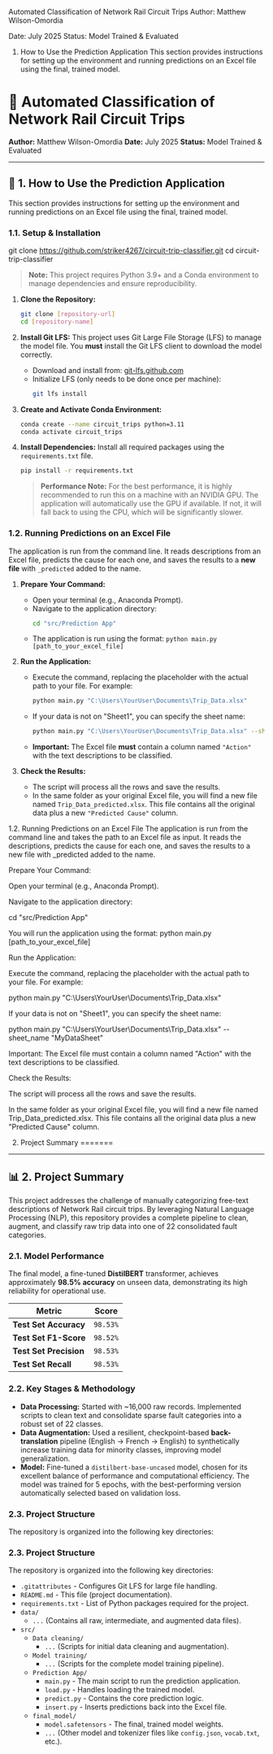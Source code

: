 
Automated Classification of Network Rail Circuit Trips
Author: Matthew Wilson-Omordia

Date: July 2025
Status: Model Trained & Evaluated

1. How to Use the Prediction Application
This section provides instructions for setting up the environment and running predictions on an Excel file using the final, trained model.

# 🤖 Automated Classification of Network Rail Circuit Trips

**Author:** Matthew Wilson-Omordia
**Date:** July 2025
**Status:** Model Trained & Evaluated

---

## 🚀 1. How to Use the Prediction Application


This section provides instructions for setting up the environment and running predictions on an Excel file using the final, trained model.

### 1.1. Setup & Installation

git clone https://github.com/striker4267/circuit-trip-classifier.git
cd circuit-trip-classifier

> **Note:** This project requires Python 3.9+ and a Conda environment to manage dependencies and ensure reproducibility.


1.  **Clone the Repository:**
    ```bash
    git clone [repository-url]
    cd [repository-name]
    ```

2.  **Install Git LFS:**
    This project uses Git Large File Storage (LFS) to manage the model file. You **must** install the Git LFS client to download the model correctly.
    * Download and install from: [git-lfs.github.com](https://git-lfs.github.com)
    * Initialize LFS (only needs to be done once per machine):
        ```bash
        git lfs install
        ```

3.  **Create and Activate Conda Environment:**
    ```bash
    conda create --name circuit_trips python=3.11
    conda activate circuit_trips
    ```

4.  **Install Dependencies:**
    Install all required packages using the `requirements.txt` file.
    ```bash
    pip install -r requirements.txt
    ```
    > **Performance Note:** For the best performance, it is highly recommended to run this on a machine with an NVIDIA GPU. The application will automatically use the GPU if available. If not, it will fall back to using the CPU, which will be significantly slower.

### 1.2. Running Predictions on an Excel File

The application is run from the command line. It reads descriptions from an Excel file, predicts the cause for each one, and saves the results to a **new file** with `_predicted` added to the name.

1.  **Prepare Your Command:**
    * Open your terminal (e.g., Anaconda Prompt).
    * Navigate to the application directory:
        ```bash
        cd "src/Prediction App"
        ```
    * The application is run using the format:
        `python main.py [path_to_your_excel_file]`

2.  **Run the Application:**
    * Execute the command, replacing the placeholder with the actual path to your file. For example:
        ```bash
        python main.py "C:\Users\YourUser\Documents\Trip_Data.xlsx"
        ```
    * If your data is not on "Sheet1", you can specify the sheet name:
        ```bash
        python main.py "C:\Users\YourUser\Documents\Trip_Data.xlsx" --sheet_name "MyDataSheet"
        ```
    * **Important:** The Excel file **must** contain a column named `"Action"` with the text descriptions to be classified.

3.  **Check the Results:**
    * The script will process all the rows and save the results.
    * In the same folder as your original Excel file, you will find a new file named `Trip_Data_predicted.xlsx`. This file contains all the original data plus a new `"Predicted Cause"` column.


1.2. Running Predictions on an Excel File
The application is run from the command line and takes the path to an Excel file as input. It reads the descriptions, predicts the cause for each one, and saves the results to a new file with _predicted added to the name.

Prepare Your Command:

Open your terminal (e.g., Anaconda Prompt).

Navigate to the application directory:

cd "src/Prediction App"

You will run the application using the format:
python main.py [path_to_your_excel_file]

Run the Application:

Execute the command, replacing the placeholder with the actual path to your file. For example:

python main.py "C:\Users\YourUser\Documents\Trip_Data.xlsx"

If your data is not on "Sheet1", you can specify the sheet name:

python main.py "C:\Users\YourUser\Documents\Trip_Data.xlsx" --sheet_name "MyDataSheet"

Important: The Excel file must contain a column named "Action" with the text descriptions to be classified.

Check the Results:

The script will process all the rows and save the results.

In the same folder as your original Excel file, you will find a new file named Trip_Data_predicted.xlsx. This file contains all the original data plus a new "Predicted Cause" column.

2. Project Summary
=======
---

## 📊 2. Project Summary


This project addresses the challenge of manually categorizing free-text descriptions of Network Rail circuit trips. By leveraging Natural Language Processing (NLP), this repository provides a complete pipeline to clean, augment, and classify raw trip data into one of 22 consolidated fault categories.

### 2.1. Model Performance

The final model, a fine-tuned **DistilBERT** transformer, achieves approximately **98.5% accuracy** on unseen data, demonstrating its high reliability for operational use.

| Metric              | Score    |
| ------------------- | -------- |
| **Test Set Accuracy** | `98.53%` |
| **Test Set F1-Score** | `98.52%` |
| **Test Set Precision**| `98.53%` |
| **Test Set Recall** | `98.53%` |

### 2.2. Key Stages & Methodology

* **Data Processing:** Started with ~16,000 raw records. Implemented scripts to clean text and consolidate sparse fault categories into a robust set of 22 classes.
* **Data Augmentation:** Used a resilient, checkpoint-based **back-translation** pipeline (English -> French -> English) to synthetically increase training data for minority classes, improving model generalization.
* **Model:** Fine-tuned a `distilbert-base-uncased` model, chosen for its excellent balance of performance and computational efficiency. The model was trained for 5 epochs, with the best-performing version automatically selected based on validation loss.

### 2.3. Project Structure

The repository is organized into the following key directories:

### 2.3. Project Structure

The repository is organized into the following key directories:

* `.gitattributes` - Configures Git LFS for large file handling.
* `README.md` - This file (project documentation).
* `requirements.txt` - List of Python packages required for the project.
* `data/`
    * `...` (Contains all raw, intermediate, and augmented data files).
* `src/`
    * `Data cleaning/`
        * `...` (Scripts for initial data cleaning and augmentation).
    * `Model training/`
        * `...` (Scripts for the complete model training pipeline).
    * `Prediction App/`
        * `main.py` - The main script to run the prediction application.
        * `load.py` - Handles loading the trained model.
        * `predict.py` - Contains the core prediction logic.
        * `insert.py` - Inserts predictions back into the Excel file.
    * `final_model/`
        * `model.safetensors` - The final, trained model weights.
        * `...` (Other model and tokenizer files like `config.json`, `vocab.txt`, etc.).